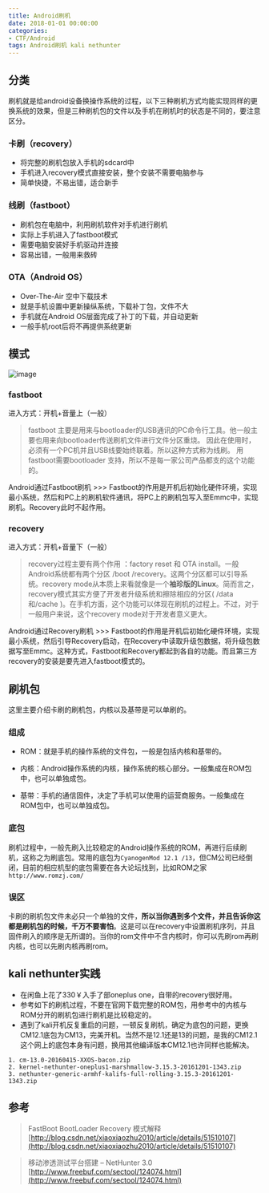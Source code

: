 ```yaml
---
title: Android刷机
date: 2018-01-01 00:00:00
categories:
- CTF/Android
tags: Android刷机 kali nethunter
---
```


## 分类

刷机就是给android设备换操作系统的过程，以下三种刷机方式均能实现同样的更换系统的效果，但是三种刷机包的文件以及手机在刷机时的状态是不同的，要注意区分。

### 卡刷（recovery）

- 将完整的刷机包放入手机的sdcard中
- 手机进入recovery模式直接安装，整个安装不需要电脑参与
- 简单快捷，不易出错，适合新手

### 线刷（fastboot）

- 刷机包在电脑中，利用刷机软件对手机进行刷机
- 实际上手机进入了fastboot模式
- 需要电脑安装好手机驱动并连接
- 容易出错，一般用来救砖

### OTA（Android OS）

- Over-The-Air 空中下载技术
- 就是手机设置中更新操纵系统，下载补丁包，文件不大
- 手机就在Android OS层面完成了补丁的下载，并自动更新
- 一般手机root后将不再提供系统更新

## 模式

![image](http://images.cnitblog.com/blog2015/268182/201503/220742469229678.png)

### fastboot

进入方式：开机+音量上（一般）

>fastboot 主要是用来与bootloader的USB通讯的PC命令行工具。他一般主要也用来向bootloader传送刷机文件进行文件分区重烧。 因此在使用时，必须有一个PC机并且USB线要始终联着。所以这种方式称为线刷。 用fastboot需要bootloader 支持，所以不是每一家公司产品都支的这个功能的。

Android通过Fastboot刷机 >>> Fastboot的作用是开机后初始化硬件环境，实现最小系统，然后和PC上的刷机软件通讯，将PC上的刷机包写入至Emmc中，实现刷机。Recovery此时不起作用。

### recovery

进入方式：开机+音量下（一般）

> recovery过程主要有两个作用 ：factory reset 和 OTA install。一般Android系统都有两个分区 /boot /recovery。这两个分区都可以引导系统。recovery mode从本质上来看就像是一个**袖珍版的Linux**。简而言之，recovery模式其实方便了开发者升级系统和擦除相应的分区( /data和/cache )。在手机方面，这个功能可以体现在刷机的过程上。不过，对于一般用户来说，这个recovery mode对于开发者意义更大。

Android通过Recovery刷机 >>> Fastboot的作用是开机后初始化硬件环境，实现最小系统，然后引导Recovery启动，在Recovery中读取升级包数据，将升级包数据写至Emmc。这种方式，Fastboot和Recovery都起到各自的功能。而且第三方recovery的安装是要先进入fastboot模式的。

## 刷机包

这里主要介绍卡刷的刷机包，内核以及基带是可以单刷的。

### 组成
- ROM：就是手机的操作系统的文件包，一般是包括内核和基带的。

- 内核：Android操作系统的内核，操作系统的核心部分。一般集成在ROM包中，也可以单独成包。

- 基带：手机的通信固件，决定了手机可以使用的运营商服务。一般集成在ROM包中，也可以单独成包。


### 底包

刷机过程中，一般先刷入比较稳定的Android操作系统的ROM，再进行后续刷机，这称之为刷底包。常用的底包为`CyanogenMod 12.1 /13`，但CM公司已经倒闭，目前的相应机型的底包需要在各大论坛找到，比如ROM之家`http://www.romzj.com/`

### 误区

卡刷的刷机包文件未必只一个单独的文件，**所以当你遇到多个文件，并且告诉你这都是刷机包的时候，千万不要害怕**。这是可以在recovery中设置刷机序列，并且固件刷入的顺序是无所谓的。当你的rom文件中不含内核时，你可以先刷rom再刷内核，也可以先刷内核再刷rom。

## kali nethunter实践

- 在闲鱼上花了330￥入手了部oneplus one，自带的recovery很好用。
- 参考如下的刷机过程，不要在官网下载完整的ROM包，用参考中的内核与ROM分开的刷机包进行刷机是比较稳定的。
- 遇到了kali开机反复重启的问题，一顿反复刷机，确定为底包的问题，更换CM12.1底包为CM13，完美开机。当然不是12.1还是13的问题，是我的CM12.1这个网上的底包本身有问题，换用其他编译版本CM12.1也许同样也能解决。

```
1. cm-13.0-20160415-XXOS-bacon.zip  
2. kernel-nethunter-oneplus1-marshmallow-3.15.3-20161201-1343.zip 
3. nethunter-generic-armhf-kalifs-full-rolling-3.15.3-20161201-1343.zip
 ```

## 参考

> FastBoot BootLoader Recovery 模式解释  
> [http://blog.csdn.net/xiaoxiaozhu2010/article/details/51510107](http://blog.csdn.net/xiaoxiaozhu2010/article/details/51510107)

> 移动渗透测试平台搭建 – NetHunter 3.0   
> [http://www.freebuf.com/sectool/124074.html](http://www.freebuf.com/sectool/124074.html)